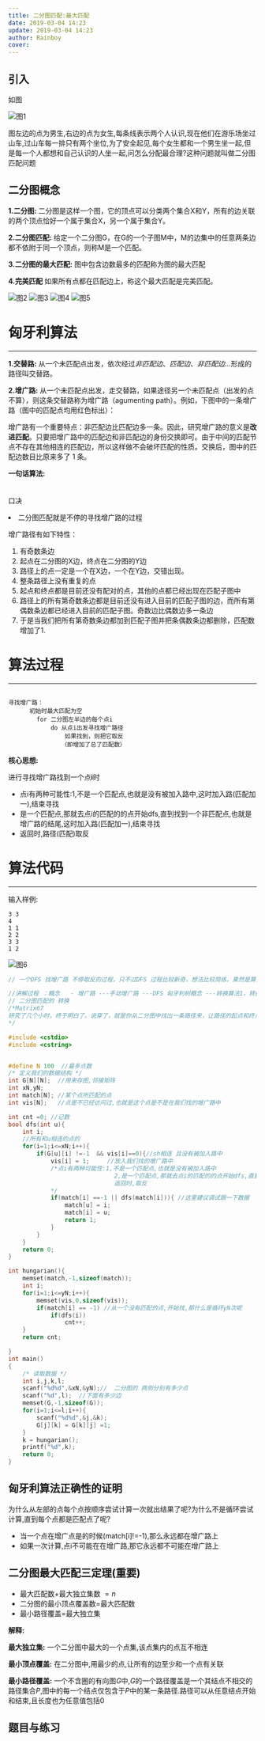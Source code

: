 ```yaml
---
title: 二分图匹配:最大匹配
date: 2019-03-04 14:23
update: 2019-03-04 14:23
author: Rainboy
cover: 
---
```


## 引入


如图

![图1](/images/二分图男女生.png)

图左边的点为男生,右边的点为女生,每条线表示两个人认识,现在他们在游乐场坐过山车,过山车每一排只有两个坐位,为了安全起见,每个女生都和一个男生坐一起,但是每一个人都想和自己认识的人坐一起,问怎么分配最合理?这种问题就叫做二分图匹配问题


## 二分图概念


**1.二分图:** 二分图是这样一个图，它的顶点可以分类两个集合X和Y，所有的边关联的两个顶点恰好一个属于集合X，另一个属于集合Y。

**2.二分图匹配:** 给定一个二分图G，在G的一个子图M中，M的边集中的任意两条边都不依附于同一个顶点，则称M是一个匹配。

**3.二分图的最大匹配:** 图中包含边数最多的匹配称为图的最大匹配

**4.完美匹配** 如果所有点都在匹配边上，称这个最大匹配是完美匹配。

![图2](/images/二分图0.png)
![图3](/images/二分图1.png)
![图4](/images/二分图2.png)
![图5](/images/二分图3.png)

# 匈牙利算法

-----------

**1.交替路:** 从一个未匹配点出发，依次经过*非匹配边*、*匹配边*、*非匹配边*…形成的路径叫交替路。

**2.增广路:** 从一个未匹配点出发，走交替路，如果途径另一个未匹配点（出发的点不算），则这条交替路称为增广路（agumenting path）。例如，下图中的一条增广路（图中的匹配点均用红色标出）：

增广路有一个重要特点：非匹配边比匹配边多一条。因此，研究增广路的意义是**改进匹配**。只要把增广路中的匹配边和非匹配边的身份交换即可。由于中间的匹配节点不存在其他相连的匹配边，所以这样做不会破坏匹配的性质。交换后，图中的匹配边数目比原来多了 1 条。

**一句话算法:**

<p style="text-align: center;font-size:35px"> </p>

<easy-memory-board size="3">
    <p slot="title">口决</p>
    <li>二分图匹配就是不停的寻找增广路的过程</li>
</easy-memory-board>


增广路径有如下特性： 

 1.	有奇数条边 
 2.	起点在二分图的X边，终点在二分图的Y边 
 3.	路径上的点一定是一个在X边，一个在Y边，交错出现。 
 4.	整条路径上没有重复的点 
 5.	起点和终点都是目前还没有配对的点，其他的点都已经出现在匹配子图中 
 6.	路径上的所有第奇数条边都是目前还没有进入目前的匹配子图的边，而所有第偶数条边都已经进入目前的匹配子图。奇数边比偶数边多一条边 
 7.	于是当我们把所有第奇数条边都加到匹配子图并把条偶数条边都删除，匹配数增加了1. 

# 算法过程

------------------

```

寻找增广路：
      初始时最大匹配为空 
        for 二分图左半边的每个点i 
            do 从点i出发寻找增广路径
                如果找到，则把它取反
               （即增加了总了匹配数）
```

**核心思想:**

进行寻找增广路找到一个点**i**时

 - 点i有两种可能性:1,不是一个匹配点,也就是没有被加入路中,这时加入路(匹配加一),结束寻找
 - 是一个匹配点,那就去点i的匹配的的点开始dfs,直到找到一个非匹配点,也就是增广路的结尾,这时加入路(匹配加一),结束寻找
 - 返回时,路径(匹配)取反

# 算法代码

--------------

输入样例:


```
3 3
4
1 1
2 2
3 3
1 2
```

![图6](/images/二分图in.png)

```c
// 一个DFS 找增广路 不停取反的过程，只不过DFS 过程比较新奇，想法比较简练，果然是算法的艺术

//讲解过程 ：概念   - 增广路 ---手动增广路 ---DFS 匈牙利树概念 ---转换算法1，转换算法2
// 二分图匹配的 转换
/*Matrix67
研究了几个小时，终于明白了。说穿了，就是你从二分图中找出一条路径来，让路径的起点和终点都是还没有匹配过的点，并且路径经过的连线是一条没被匹配、一条已经匹配过，再下一条又没匹配这样交替地出现。找到这样的路径后，显然路径里没被匹配的连线比已经匹配了的连线多一条，于是修改匹配图，把路径里所有匹配过的连线去掉匹配关系，把没有匹配的连线变成匹配的，这样匹配数就比原来多1个。不断执行上述操作，直到找不到这样的路径为止。
*/

#include <cstdio>
#include <cstring>


#define N 100  //最多点数
/* 定义我们的数据结构 */
int G[N][N];  //用来存图,邻接矩阵
int xN,yN;
int match[N]; //某个点所匹配的点
int vis[N];   //点是不已经访问过,也就是这个点是不是在我们找的增广路中

int cnt =0; //记数
bool dfs(int u){
    int i;
    //所有和u相连的点的
    for(i=1;i<=xN;i++){
        if(G[u][i] !=-1  && vis[i]==0){//sh相连 且没有被加入路中
            vis[i] = 1;     //放入我们找的增广路中
            /*点i有两种可能性:1,不是一个匹配点,也就是没有被加入路中
                              2,是一个匹配点,那就去点i的匹配的的点开始dfs,直到找到一个非匹配点,也就是增广路的结尾
                              返回时,取反
            */
            if(match[i] ==-1 || dfs(match[i])){ //这里建议调试跟一下数据
                match[u] = i;
                match[i] = u;
                return 1;
            }
        }
    }
    return 0;
}

int hungarian(){
    memset(match,-1,sizeof(match));
    int i;
    for(i=1;i<=yN;i++){
        memset(vis,0,sizeof(vis));
        if(match[i] == -1) //从一个没有匹配的点,开始找,那什么是循环yN次呢
            if(dfs(i))
                cnt++;
    }
    return cnt;

}
int main()
{
    /* 读取数据 */
    int i,j,k,l;
    scanf("%d%d",&xN,&yN);//  二分图的 两侧分别有多少点
    scanf("%d",l);  //下面有多少边
    memset(G,-1,sizeof(G));
    for(i=1;i<=l;i++){
        scanf("%d%d",&j,&k);
        G[j][k] = G[k][j] =1;
    }
    k = hungarian();
    printf("%d",k);
    return 0;
}
```

## 匈牙利算法正确性的证明

为什么从左部的点每个点按顺序尝试计算一次就出结果了呢?为什么不是循环尝试计算,直到每个点都是匹配点了呢?


 - 当一个点在增广点是的时候(match[i]!=-1),那么永远都在增广路上
 - 如果一次计算,点i不可能在在增广路,那它永远都不可能在增广路上


## 二分图最大匹配三定理(重要)


 - 最大匹配数$+$最大独立集数 $=n$
 - 二分图的最小顶点覆盖数$=$最大匹配数
 - 最小路径覆盖$=$最大独立集

**解释:**

**最大独立集:** 一个二分图中最大的一个点集,该点集内的点互不相连

**最小顶点覆盖:** 在二分图中,用最少的点,让所有的边至少和一个点有关联

**最小路径覆盖:** 一个不含圈的有向图$G$中,$G$的一个路径覆盖是一个其结点不相交的路径集合$P$,图中的每一个结点仅包含于$P$中的某一条路径.路径可以从任意结点开始和结束,且长度也为任意值包括0



## 题目与练习
